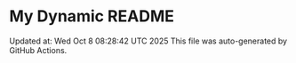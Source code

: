 # My Dynamic README
Updated at: Wed Oct  8 08:28:42 UTC 2025
This file was auto-generated by GitHub Actions.

